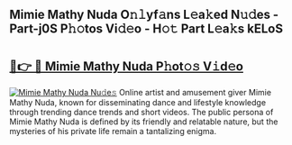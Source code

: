 ## Mimie Mathy Nuda O𝚗𝚕yf𝚊ns L𝚎a𝚔ed N𝚞𝚍es - Part-j0S P𝚑𝚘tos Vi𝚍𝚎o - H𝚘𝚝 Part L𝚎a𝚔s kELoS

# <h2><a href="http://kf6um2.oniu.top/?m=Mimie+Mathy+Nuda">🔗👉 🔴 Mimie Mathy Nuda P𝚑ot𝚘𝚜 V𝚒d𝚎o</a></h2>

[![Mimie Mathy Nuda Nu𝚍e𝚜](https://i.imgur.com/0qMVB7G.gif)](http://kf6um2.oniu.top/?m=Mimie+Mathy+Nuda)
Online artist and amusement giver Mimie Mathy Nuda, known for disseminating dance and lifestyle knowledge through trending dance trends and short videos. The public persona of Mimie Mathy Nuda is defined by its friendly and relatable nature, but the mysteries of his private life remain a tantalizing enigma.  
